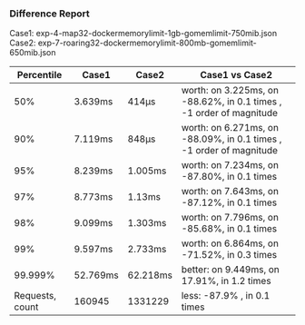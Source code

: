 ### Difference Report
Case1: exp-4-map32-dockermemorylimit-1gb-gomemlimit-750mib.json
Case2: exp-7-roaring32-dockermemorylimit-800mb-gomemlimit-650mib.json

|Percentile|Case1|Case2|Case1 vs Case2|
|---|---|---|---|
|50%|3.639ms|414µs|worth: on 3.225ms, on -88.62%, in 0.1 times , -1 order of magnitude|
|90%|7.119ms|848µs|worth: on 6.271ms, on -88.09%, in 0.1 times , -1 order of magnitude|
|95%|8.239ms|1.005ms|worth: on 7.234ms, on -87.80%, in 0.1 times |
|97%|8.773ms|1.13ms|worth: on 7.643ms, on -87.12%, in 0.1 times |
|98%|9.099ms|1.303ms|worth: on 7.796ms, on -85.68%, in 0.1 times |
|99%|9.597ms|2.733ms|worth: on 6.864ms, on -71.52%, in 0.3 times |
|99.999%|52.769ms|62.218ms|better: on 9.449ms, on 17.91%, in 1.2 times |
|Requests, count|160945|1331229|less: -87.9% , in 0.1 times |
